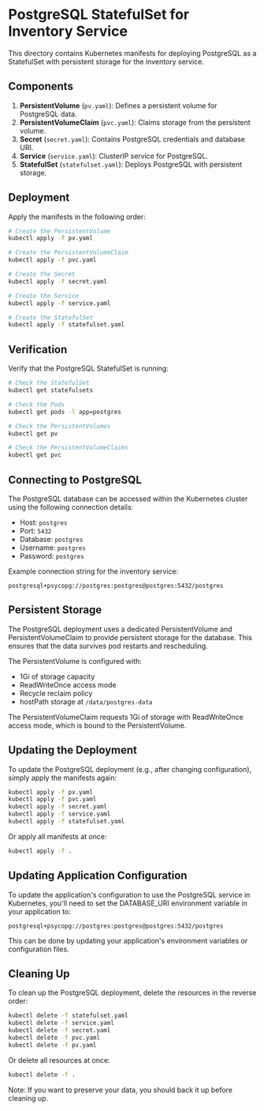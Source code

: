 # PostgreSQL StatefulSet for Inventory Service

This directory contains Kubernetes manifests for deploying PostgreSQL as a StatefulSet with persistent storage for the inventory service.

## Components

1. **PersistentVolume** (`pv.yaml`): Defines a persistent volume for PostgreSQL data.
2. **PersistentVolumeClaim** (`pvc.yaml`): Claims storage from the persistent volume.
3. **Secret** (`secret.yaml`): Contains PostgreSQL credentials and database URI.
4. **Service** (`service.yaml`): ClusterIP service for PostgreSQL.
5. **StatefulSet** (`statefulset.yaml`): Deploys PostgreSQL with persistent storage.

## Deployment

Apply the manifests in the following order:

```bash
# Create the PersistentVolume
kubectl apply -f pv.yaml

# Create the PersistentVolumeClaim
kubectl apply -f pvc.yaml

# Create the Secret
kubectl apply -f secret.yaml

# Create the Service
kubectl apply -f service.yaml

# Create the StatefulSet
kubectl apply -f statefulset.yaml
```

## Verification

Verify that the PostgreSQL StatefulSet is running:

```bash
# Check the StatefulSet
kubectl get statefulsets

# Check the Pods
kubectl get pods -l app=postgres

# Check the PersistentVolumes
kubectl get pv

# Check the PersistentVolumeClaims
kubectl get pvc
```

## Connecting to PostgreSQL

The PostgreSQL database can be accessed within the Kubernetes cluster using the following connection details:

- Host: `postgres`
- Port: `5432`
- Database: `postgres`
- Username: `postgres`
- Password: `postgres`

Example connection string for the inventory service:
```
postgresql+psycopg://postgres:postgres@postgres:5432/postgres
```

## Persistent Storage

The PostgreSQL deployment uses a dedicated PersistentVolume and PersistentVolumeClaim to provide persistent storage for the database. This ensures that the data survives pod restarts and rescheduling.

The PersistentVolume is configured with:
- 1Gi of storage capacity
- ReadWriteOnce access mode
- Recycle reclaim policy
- hostPath storage at `/data/postgres-data`

The PersistentVolumeClaim requests 1Gi of storage with ReadWriteOnce access mode, which is bound to the PersistentVolume.

## Updating the Deployment

To update the PostgreSQL deployment (e.g., after changing configuration), simply apply the manifests again:

```bash
kubectl apply -f pv.yaml
kubectl apply -f pvc.yaml
kubectl apply -f secret.yaml
kubectl apply -f service.yaml
kubectl apply -f statefulset.yaml
```

Or apply all manifests at once:

```bash
kubectl apply -f .
```

## Updating Application Configuration

To update the application's configuration to use the PostgreSQL service in Kubernetes, you'll need to set the DATABASE_URI environment variable in your application to:

```
postgresql+psycopg://postgres:postgres@postgres:5432/postgres
```

This can be done by updating your application's environment variables or configuration files.

## Cleaning Up

To clean up the PostgreSQL deployment, delete the resources in the reverse order:

```bash
kubectl delete -f statefulset.yaml
kubectl delete -f service.yaml
kubectl delete -f secret.yaml
kubectl delete -f pvc.yaml
kubectl delete -f pv.yaml
```

Or delete all resources at once:

```bash
kubectl delete -f .
```

Note: If you want to preserve your data, you should back it up before cleaning up.
<!-- Trigger webhook test -->